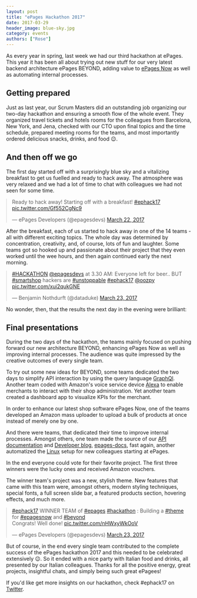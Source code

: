 ```yaml
---
layout: post
title: "ePages Hackathon 2017"
date: 2017-03-29
header_image: blue-sky.jpg
category: events
authors: ["Rose"]
---
```

<style>
.twitter-tweet {
  margin: auto;
}
</style>

As every year in spring, last week we had our third hackathon at ePages.
This year it has been all about trying out new stuff for our very latest backend architecture ePages BEYOND, adding value to [ePages Now](https://www.epages.com/en/now/) as well as automating internal processes.

## Getting prepared

Just as last year, our Scrum Masters did an outstanding job organizing our two-day hackathon and ensuring a smooth flow of the whole event.
They organized travel tickets and hotels rooms for the colleagues from Barcelona, New York, and Jena, checked with our CTO upon final topics and the time schedule, prepared meeting rooms for the teams, and most importantly ordered delicious snacks, drinks, and food 😉.

## And then off we go

The first day started off with a surprisingly blue sky and a vitalizing breakfast to get us fuelled and ready to hack away.
The atmosphere was very relaxed and we had a lot of time to chat with colleagues we had not seen for some time.

<blockquote class="twitter-tweet" data-lang="en"><p lang="en" dir="ltr">Ready to hack away! Starting off with a breakfast! <a href="https://twitter.com/hashtag/ephack17?src=hash">#ephack17</a> <a href="https://t.co/Gf552CgNc9">pic.twitter.com/Gf552CgNc9</a></p>&mdash; ePages Developers (@epagesdevs) <a href="https://twitter.com/epagesdevs/status/844451431872647168">March 22, 2017</a></blockquote>
<script async src="//platform.twitter.com/widgets.js" charset="utf-8"></script>

After the breakfast, each of us started to hack away in one of the 14 teams - all with different exciting topics.
The whole day was determined by concentration, creativity, and, of course, lots of fun and laughter.
Some teams got so hooked up and passionate about their project that they even worked until the wee hours, and then again continued early the next morning.

<blockquote class="twitter-tweet" data-lang="en"><p lang="en" dir="ltr"><a href="https://twitter.com/hashtag/HACKATHON?src=hash">#HACKATHON</a> <a href="https://twitter.com/epagesdevs">@epagesdevs</a> at 3.30 AM: Everyone left for beer.. BUT <a href="https://twitter.com/hashtag/smartshop?src=hash">#smartshop</a> hackers are <a href="https://twitter.com/hashtag/unstoppable?src=hash">#unstoppable</a> <a href="https://twitter.com/hashtag/ephack17?src=hash">#ephack17</a> <a href="https://twitter.com/oozpy">@oozpy</a> <a href="https://t.co/xui2qukGNE">pic.twitter.com/xui2qukGNE</a></p>&mdash; Benjamin Nothdurft (@dataduke) <a href="https://twitter.com/dataduke/status/844816040454307840">March 23, 2017</a></blockquote>
<script async src="//platform.twitter.com/widgets.js" charset="utf-8"></script>

No wonder, then, that the results the next day in the evening were brilliant:

## Final presentations

During the two days of the hackathon, the teams mainly focused on pushing forward our new architecture BEYOND, enhancing ePages Now as well as improving internal processes.
The audience was quite impressed by the creative outcomes of every single team.

To try out some new ideas for BEYOND, some teams dedicated the two days to simplify API interaction by using the query language [GraphQl](http://graphql.org/learn/).
Another team coded with Amazon's voice service device [Alexa](https://developer.amazon.com/alexa) to enable merchants to interact with their shop administration.
Yet another team created a dashboard app to visualize KPIs for the merchant.

In order to enhance our latest shop software ePages Now, one of the teams developed an Amazon mass uploader to upload a bulk of products at once instead of merely one by one.

And there were teams, that dedicated their time to improve internal processes.
Amongst others, one team made the source of our [API documentation](/apps) and [Developer blog](/blog), [epages-docs](https://github.com/ePages-de/epages-docs), fast again, another automatized the [Linux](https://www.linux.com/) setup for new colleagues starting at ePages.

In the end everyone could vote for their favorite project.
The first three winners were the lucky ones and received Amazon vouchers.

The winner team's project was a new, stylish theme.
New features that came with this team were, amongst others, modern styling techniques, special fonts, a full screen slide bar, a featured products section, hovering effects, and much more.

<blockquote class="twitter-tweet" data-lang="en"><p lang="en" dir="ltr"><a href="https://twitter.com/hashtag/ephack17?src=hash">#ephack17</a> WINNER TEAM of <a href="https://twitter.com/hashtag/epages?src=hash">#epages</a> <a href="https://twitter.com/hashtag/hackathon?src=hash">#hackathon</a> : Building a <a href="https://twitter.com/hashtag/theme?src=hash">#theme</a> for <a href="https://twitter.com/hashtag/epagesnow?src=hash">#epagesnow</a> and <a href="https://twitter.com/hashtag/beyond?src=hash">#beyond</a><br>Congrats! Well done! <a href="https://t.co/nHWxyWkOoV">pic.twitter.com/nHWxyWkOoV</a></p>&mdash; ePages Developers (@epagesdevs) <a href="https://twitter.com/epagesdevs/status/844973976208244736">March 23, 2017</a></blockquote>
<script async src="//platform.twitter.com/widgets.js" charset="utf-8"></script>

But of course, in the end every single team contributed to the complete success of the ePages hackathon 2017 and this needed to be celebrated extensively 😉.
So it ended with a nice party with Italian food and drinks, all presented by our Italian colleagues.
Thanks for all the positive energy, great projects, insightful chats, and simply being such great ePagees!

If you'd like get more insights on our hackathon, check #ephack17 on [Twitter](https://twitter.com/search?q=%23ephack17&src=typd).
